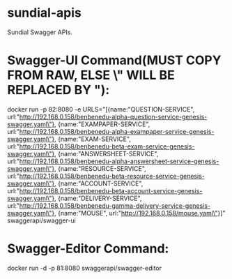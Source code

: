 # sundial-apis
Sundial Swagger APIs.

# Swagger-UI Command(MUST COPY FROM RAW, ELSE \\" WILL BE REPLACED BY "):
docker run -p 82:8080 -e URLS="[{name:\"QUESTION-SERVICE\", url:\"http://192.168.0.158/benbenedu-alpha-question-service-genesis-swagger.yaml\"}, {name:\"EXAMPAPER-SERVICE\", url:\"http://192.168.0.158/benbenedu-alpha-exampaper-service-genesis-swagger.yaml\"}, {name:\"EXAM-SERVICE\", url:\"http://192.168.0.158/benbenedu-beta-exam-service-genesis-swagger.yaml\"}, {name:\"ANSWERSHEET-SERVICE\", url:\"http://192.168.0.158/benbenedu-alpha-answersheet-service-genesis-swagger.yaml\"}, {name:\"RESOURCE-SERVICE\", url:\"http://192.168.0.158/benbenedu-beta-resource-service-genesis-swagger.yaml\"}, {name:\"ACCOUNT-SERVICE\", url:\"http://192.168.0.158/benbenedu-beta-account-service-genesis-swagger.yaml\"}, {name:\"DELIVERY-SERVICE\", url:\"http://192.168.0.158/benbenedu-gamma-delivery-service-genesis-swagger.yaml\"}, {name:\"MOUSE\", url:\"http://192.168.0.158/mouse.yaml\"}]" swaggerapi/swagger-ui

# Swagger-Editor Command:
docker run -d -p 81:8080 swaggerapi/swagger-editor
